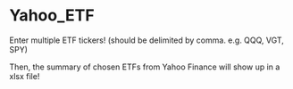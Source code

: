 # Yahoo_ETF

Enter multiple ETF tickers! (should be delimited by comma. e.g. QQQ, VGT, SPY) 

Then, the summary of chosen ETFs from Yahoo Finance will show up in a xlsx file!
